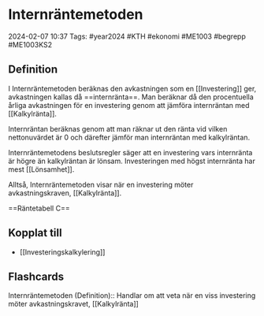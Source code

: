 # Internräntemetoden

2024-02-07 10:37
Tags: #year2024 #KTH #ekonomi #ME1003 #begrepp #ME1003KS2

## Definition

I Internräntemetoden beräknas den avkastningen som en [[Investering]] ger, avkastningen kallas då ==internränta==. Man beräknar då den procentuella årliga avkastningen för en investering genom att jämföra internräntan med [[Kalkylränta]].

Internräntan beräknas genom att man räknar ut den ränta vid vilken nettonuvärdet är 0 och därefter jämför man internräntan med kalkylräntan.

Internräntemetodens beslutsregler säger att en investering vars internränta är högre än kalkylräntan är lönsam. Investeringen med högst internränta har mest [[Lönsamhet]].

Alltså, Internräntemetoden visar när en investering möter avkastningskraven, [[Kalkylränta]].

==Räntetabell C==

## Kopplat till

- [[Investeringskalkylering]]

## Flashcards

Internräntemetoden (Definition):: Handlar om att veta när en viss investering möter avkastningskravet, [[Kalkylränta]]
<!--SR:!2000-01-01,1,250!2024-02-16,3,250-->
